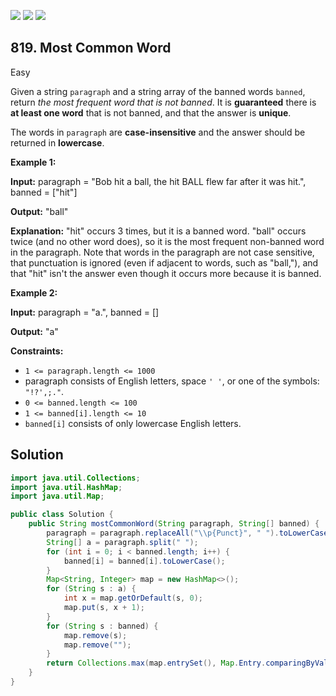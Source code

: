 [![](https://img.shields.io/github/stars/javadev/LeetCode-in-Java?label=Stars&style=flat-square)](https://github.com/javadev/LeetCode-in-Java)
[![](https://img.shields.io/github/forks/javadev/LeetCode-in-Java?label=Fork%20me%20on%20GitHub%20&style=flat-square)](https://github.com/javadev/LeetCode-in-Java/fork)
[![](https://img.shields.io/badge/-LeetCode%20in%20Kotlin-blue?style=flat-square)](https://github.com/javadev/LeetCode-in-Kotlin)

## 819\. Most Common Word

Easy

Given a string `paragraph` and a string array of the banned words `banned`, return _the most frequent word that is not banned_. It is **guaranteed** there is **at least one word** that is not banned, and that the answer is **unique**.

The words in `paragraph` are **case-insensitive** and the answer should be returned in **lowercase**.

**Example 1:**

**Input:** paragraph = "Bob hit a ball, the hit BALL flew far after it was hit.", banned = ["hit"]

**Output:** "ball"

**Explanation:** "hit" occurs 3 times, but it is a banned word. "ball" occurs twice (and no other word does), so it is the most frequent non-banned word in the paragraph. Note that words in the paragraph are not case sensitive, that punctuation is ignored (even if adjacent to words, such as "ball,"), and that "hit" isn't the answer even though it occurs more because it is banned.

**Example 2:**

**Input:** paragraph = "a.", banned = []

**Output:** "a"

**Constraints:**

*   `1 <= paragraph.length <= 1000`
*   paragraph consists of English letters, space `' '`, or one of the symbols: `"!?',;."`.
*   `0 <= banned.length <= 100`
*   `1 <= banned[i].length <= 10`
*   `banned[i]` consists of only lowercase English letters.

## Solution

```java
import java.util.Collections;
import java.util.HashMap;
import java.util.Map;

public class Solution {
    public String mostCommonWord(String paragraph, String[] banned) {
        paragraph = paragraph.replaceAll("\\p{Punct}", " ").toLowerCase();
        String[] a = paragraph.split(" ");
        for (int i = 0; i < banned.length; i++) {
            banned[i] = banned[i].toLowerCase();
        }
        Map<String, Integer> map = new HashMap<>();
        for (String s : a) {
            int x = map.getOrDefault(s, 0);
            map.put(s, x + 1);
        }
        for (String s : banned) {
            map.remove(s);
            map.remove("");
        }
        return Collections.max(map.entrySet(), Map.Entry.comparingByValue()).getKey();
    }
}
```